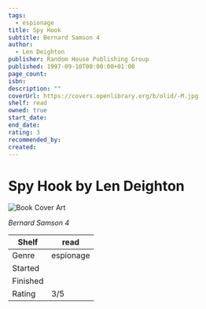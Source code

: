 ```yaml
---
tags:
  - espionage
title: Spy Hook
subtitle: Bernard Samson 4
author:
  - Len Deighton
publisher: Random House Publishing Group
published: 1997-09-10T00:00:00+01:00
page_count: 
isbn: 
description: ""
coverUrl: https://covers.openlibrary.org/b/olid/-M.jpg
shelf: read
owned: true
start_date: 
end_date: 
rating: 3
recommended_by: 
created: 
---
```


# Spy Hook by Len Deighton

![Book Cover Art](https://covers.openlibrary.org/b/olid/-M.jpg)

_Bernard Samson 4_

| Shelf | read |
| --- | --- |
| Genre | espionage |
| Started |  |
| Finished |  |
| Rating | 3/5 |

